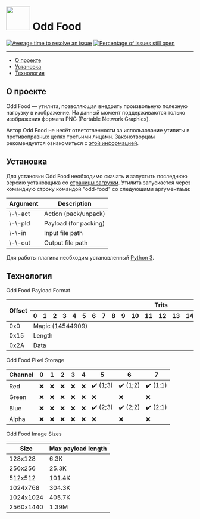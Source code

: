 # <img src="https://isoviet.github.io/media/icons/banana/icon.svg" height="64"> Odd Food

[![Average time to resolve an issue](http://isitmaintained.com/badge/resolution/isoviet/odd-food.svg)](http://isitmaintained.com/project/isoviet/odd-food "Average time to resolve an issue") [![Percentage of issues still open](http://isitmaintained.com/badge/open/isoviet/odd-food.svg)](http://isitmaintained.com/project/isoviet/odd-food "Percentage of issues still open")

--------------

* [О проекте](#о-проекте)
* [Установка](#установка)
* [Технология](#технология)

## О проекте
Odd Food — утилита, позволяющая внедрить произвольную полезную нагрузку в изображение. На данный момент поддерживаются только изображения формата PNG (Portable Network Graphics).

Автор Odd Food не несёт ответственности за использование утилиты в противоправных целях третьими лицами. Законотворцам рекомендуется ознакомиться с [этой информацией](https://ru.wikipedia.org/wiki/Умысел).

## Установка
Для установки Odd Food необходимо скачать и запустить последнюю версию установщика со [страницы загрузки](https://github.com/isoviet/odd-food/releases). Утилита запускается через командную строку командой "odd-food" со следующими аргументами:

<table><thead><tr><th>Argument</th><th>Description</th></tr></thead><tbody><tr><td>\-\-act</td><td>Action (pack/unpack)</td></tr><tr><td>\-\-pld</td><td>Payload (for packing)</td></tr><tr><td>\-\-in</td><td>Input file path</td></tr><tr><td>\-\-out</td><td>Output file path</td></tr></tbody></table>

Для работы плагина необходим установленный [Python 3](https://www.python.org/downloads/).

## Технология
Odd Food Payload Format
<table><thead><tr><th rowspan=2>Offset</th><th align="center" colspan=22>Trits</th></tr><tr><th>0</th><th>1</th><th>2</th><th>3</th><th>4</th><th>5</th><th>6</th><th>7</th><th>8</th><th>9</th><th>10</th><th>11</th><th>12</th><th>13</th><th>14</th><th>15</th><th>16</th><th>17</th><th>18</th><th>19</th><th>20</th><th>21</th></tr></thead><tbody><tr><td>0x0</td><td colspan=22>Magic (14544909)</td></tr><tr><td>0x15</td><td colspan=22>Length</td></tr><tr><td>0x2A</td><td colspan=22>Data</td></tr></tbody></table>

Odd Food Pixel Storage
<table><thead><tr><th>Channel</th><th>0</th><th>1</th><th>2</th><th>3</th><th>4</th><th>5</th><th>6</th><th>7</th></tr></thead><tbody><tr><td>Red</td><td>❌</td><td>❌</td><td>❌</td><td>❌</td><td>❌</td><td>✔️ (1;3)</td><td>✔️ (1;2)</td><td>✔️ (1;1)</td></tr><tr><td>Green</td><td>❌</td><td>❌</td><td>❌</td><td>❌</td><td>❌</td><td>❌</td><td>❌</td><td>❌</td></tr><tr></tr><tr><td>Blue</td><td>❌</td><td>❌</td><td>❌</td><td>❌</td><td>❌</td><td>✔️ (2;3)</td><td>✔️ (2;2)</td><td>✔️ (2;1)</td></tr><tr><td>Alpha</td><td>❌</td><td>❌</td><td>❌</td><td>❌</td><td>❌</td><td>❌</td><td>❌</td><td>❌</td></tr></tbody></table>

Odd Food Image Sizes
<table><thead><tr><th>Size</th><th>Max payload length</th></tr></thead><tbody><tr><td>128x128</td><td>6.3K</td></tr><tr><td>256x256</td><td>25.3K</td></tr><tr><td>512x512</td><td>101.4K</td></tr><tr><td>1024x768</td><td>304.3K</td></tr><tr></tr><tr><td>1024x1024</td><td>405.7K</td></tr><tr><td>2560x1440</td><td>1.39M</td></tr></tbody></table>
